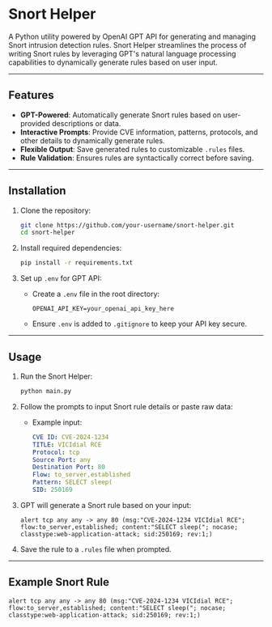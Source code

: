 # **Snort Helper**

A Python utility powered by OpenAI GPT API for generating and managing Snort intrusion detection rules. Snort Helper streamlines the process of writing Snort rules by leveraging GPT's natural language processing capabilities to dynamically generate rules based on user input.

---

## **Features**
- **GPT-Powered**: Automatically generate Snort rules based on user-provided descriptions or data.
- **Interactive Prompts**: Provide CVE information, patterns, protocols, and other details to dynamically generate rules.
- **Flexible Output**: Save generated rules to customizable `.rules` files.
- **Rule Validation**: Ensures rules are syntactically correct before saving.

---

## **Installation**

1. Clone the repository:
   ```bash
   git clone https://github.com/your-username/snort-helper.git
   cd snort-helper
   ```

2. Install required dependencies:
   ```bash
   pip install -r requirements.txt
   ```

3. Set up `.env` for GPT API:
   - Create a `.env` file in the root directory:
     ```plaintext
     OPENAI_API_KEY=your_openai_api_key_here
     ```
   - Ensure `.env` is added to `.gitignore` to keep your API key secure.

---

## **Usage**

1. Run the Snort Helper:
   ```bash
   python main.py
   ```

2. Follow the prompts to input Snort rule details or paste raw data:
   - Example input:
     ```yaml
     CVE ID: CVE-2024-1234
     TITLE: VICIdial RCE
     Protocol: tcp
     Source Port: any
     Destination Port: 80
     Flow: to_server,established
     Pattern: SELECT sleep(
     SID: 250169
     ```

3. GPT will generate a Snort rule based on your input:
   ```plaintext
   alert tcp any any -> any 80 (msg:"CVE-2024-1234 VICIdial RCE"; flow:to_server,established; content:"SELECT sleep("; nocase; classtype:web-application-attack; sid:250169; rev:1;)
   ```

4. Save the rule to a `.rules` file when prompted.

---

## **Example Snort Rule**

```plaintext
alert tcp any any -> any 80 (msg:"CVE-2024-1234 VICIdial RCE"; flow:to_server,established; content:"SELECT sleep("; nocase; classtype:web-application-attack; sid:250169; rev:1;)
```

